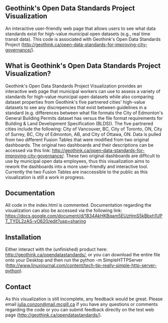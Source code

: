 Geothink's Open Data Standards Project Visualization
----------------------------------------------------

An interactive user-friendly web page that allows users to see what data standards exist for high-value municipal open datasets (e.g., real time transit data). This code is associated with Geothink's Open Data Standards Project (http://geothink.ca/open-data-standards-for-improving-city-governance/).

What is Geothink's Open Data Standards Project Visualization?
-------------------------------------------------------------

Geothink's Open Data Standards Project Visualization provides an interactive web page that municipal workers can use to assess a variety of standards for high-value municipal open datasets while also comparing dataset properties from Geothink's five partnered cities' high-value datasets to see any discrepencies that exist between guidelines in a standard (e.g. differences between what file formats the City of Edmonton's General Building Permits dataset has versus the file format requirements for Building & Land Development Specification (BLDS)). The five partnered cities include the following: City of Vancouver, BC, City of Toronto, ON, City of Surrey, BC, City of Edmonton, AB, and City of Ottawa, ON. Data is pulled from two different Fusion Tables that were modified from two original dashboards. The original two dashboards and their descriptions can be accessed via this link: http://geothink.ca/open-data-standards-for-improving-city-governance/. These two original dashboards are difficult to use by municipal open data employees, thus this visualization aims to rework the dashboards into a more user-friendly and interactive tool. Currently the two Fusion Tables are inaccessible to the public as this visualization is still a work in progress.

Documentation
-------------

All code in the index.html is commented. Documentation regarding the visualization can also be accessed via the following link: https://docs.google.com/document/d/1834AkHKBqam5EUzHmS5kBbxh1UPT_TYDL2zAS-vO620/edit?usp=sharing


Installation
------------

Either interact with the (unfinished) product here: http://geothink.ca/opendatastandards/, or you can download the entire file onto your Desktop and then run the python -m SimpleHTTPServer (http://www.linuxjournal.com/content/tech-tip-really-simple-http-server-python). 

Contact
--------

As this visualization is still incomplete, any feedback would be great. Please email julia.conzon@mail.mcgill.ca if you have any questions or comments regarding the code or you can submit feedback directly on the test web page (http://geothink.ca/opendatastandards/).  
